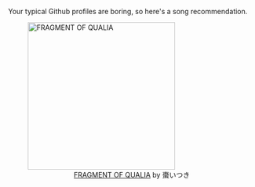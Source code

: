Your typical Github profiles are boring, so here's a song recommendation.
<figure><img width="300" height="300" src="https://i.scdn.co/image/ab67616d0000b273fcf5cf2982fa4c8a109a3dfd" alt="FRAGMENT OF QUALIA" /><figcaption align="center"><a href="https://open.spotify.com/track/5cSSQtyADHDavaFRluejIU" target="_blank">FRAGMENT OF QUALIA</a> by 棗いつき</figcaption></figure>
